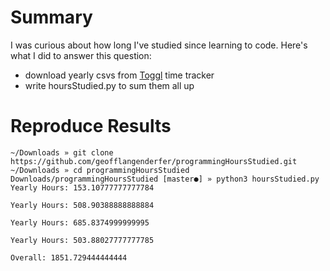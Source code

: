 # Summary
I was curious about how long I've studied since learning to code. Here's what I did to answer this question:
- download yearly csvs from [Toggl](https://toggl.com) time tracker
- write hoursStudied.py to sum them all up

# Reproduce Results

```
~/Downloads » git clone https://github.com/geofflangenderfer/programmingHoursStudied.git
~/Downloads » cd programmingHoursStudied
Downloads/programmingHoursStudied [master●] » python3 hoursStudied.py
Yearly Hours: 153.10777777777784

Yearly Hours: 508.90388888888884

Yearly Hours: 685.8374999999995

Yearly Hours: 503.88027777777785

Overall: 1851.729444444444
```
